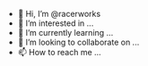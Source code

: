 - 👋 Hi, I’m @racerworks
- 👀 I’m interested in ...
- 🌱 I’m currently learning ...
- 💞️ I’m looking to collaborate on ...
- 📫 How to reach me ...

<!---
racerworks/racerworks is a ✨ special ✨ repository because its `README.md` (this file) appears on your GitHub profile.
You can click the Preview link to take a look at your changes.
--->
